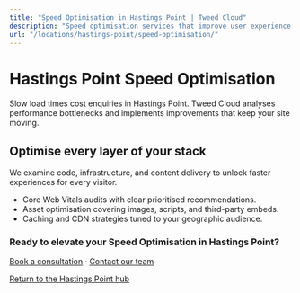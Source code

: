 ```yaml
---
title: "Speed Optimisation in Hastings Point | Tweed Cloud"
description: "Speed optimisation services that improve user experience for Hastings Point visitors."
url: "/locations/hastings-point/speed-optimisation/"
---
```


# Hastings Point Speed Optimisation

Slow load times cost enquiries in Hastings Point. Tweed Cloud analyses performance bottlenecks and implements improvements that keep your site moving.

## Optimise every layer of your stack

We examine code, infrastructure, and content delivery to unlock faster experiences for every visitor.

- Core Web Vitals audits with clear prioritised recommendations.
- Asset optimisation covering images, scripts, and third-party embeds.
- Caching and CDN strategies tuned to your geographic audience.

### Ready to elevate your Speed Optimisation in Hastings Point?

[Book a consultation](/consultation/) · [Contact our team](/contact/)

[Return to the Hastings Point hub](/locations/hastings-point/)
